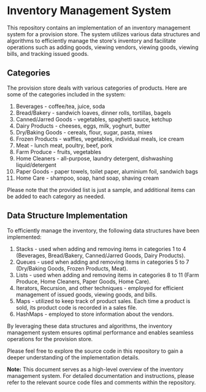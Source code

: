 
# Inventory Management System

This repository contains an implementation of an inventory management system for a provision store. The system utilizes various data structures and algorithms to efficiently manage the store's inventory and facilitate operations such as adding goods, viewing vendors, viewing goods, viewing bills, and tracking issued goods.

## Categories

The provision store deals with various categories of products. Here are some of the categories included in the system:

1. Beverages - coffee/tea, juice, soda
2. Bread/Bakery - sandwich loaves, dinner rolls, tortillas, bagels
3. Canned/Jarred Goods - vegetables, spaghetti sauce, ketchup
4. Dairy Products - cheeses, eggs, milk, yoghurt, butter
5. Dry/Baking Goods - cereals, flour, sugar, pasta, mixes
6. Frozen Products - waffles, vegetables, individual meals, ice cream
7. Meat - lunch meat, poultry, beef, pork
8. Farm Produce - fruits, vegetables
9. Home Cleaners - all-purpose, laundry detergent, dishwashing liquid/detergent
10. Paper Goods - paper towels, toilet paper, aluminium foil, sandwich bags
11. Home Care - shampoo, soap, hand soap, shaving cream

Please note that the provided list is just a sample, and additional items can be added to each category as needed.

## Data Structure Implementation

To efficiently manage the inventory, the following data structures have been implemented:

1. Stacks - used when adding and removing items in categories 1 to 4 (Beverages, Bread/Bakery, Canned/Jarred Goods, Dairy Products).
2. Queues - used when adding and removing items in categories 5 to 7 (Dry/Baking Goods, Frozen Products, Meat).
3. Lists - used when adding and removing items in categories 8 to 11 (Farm Produce, Home Cleaners, Paper Goods, Home Care).
4. Iterators, Recursion, and other techniques - employed for efficient management of issued goods, viewing goods, and bills.
5. Maps - utilized to keep track of product sales. Each time a product is sold, its product code is recorded in a sales file.
6. HashMaps - employed to store information about the vendors.

By leveraging these data structures and algorithms, the inventory management system ensures optimal performance and enables seamless operations for the provision store.

Please feel free to explore the source code in this repository to gain a deeper understanding of the implementation details.

**Note:** This document serves as a high-level overview of the inventory management system. For detailed documentation and instructions, please refer to the relevant source code files and comments within the repository.
